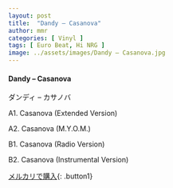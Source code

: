 ```yaml
---
layout: post
title:  "Dandy – Casanova"
author: mmr
categories: [ Vinyl ]
tags: [ Euro Beat, Hi NRG ]
image: ../assets/images/Dandy – Casanova.jpg
---
```


#### Dandy – Casanova

ダンディ – カサノバ

A1. Casanova (Extended Version)

A2. Casanova (M.Y.O.M.)

B1. Casanova (Radio Version)

B2. Casanova (Instrumental Version)

[メルカリで購入](https://jp.mercari.com/item/m70187574707){: .button1}

